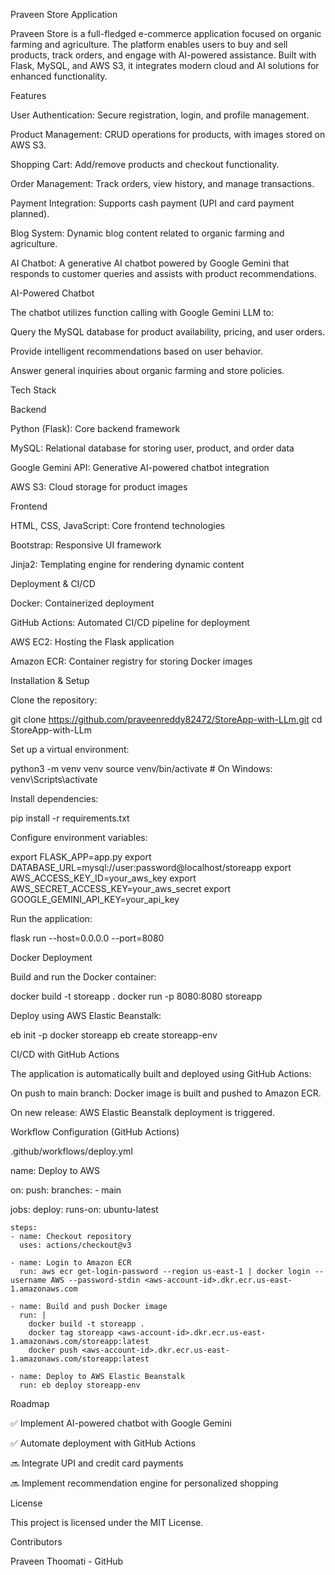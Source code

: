 Praveen Store Application

Praveen Store is a full-fledged e-commerce application focused on organic farming and agriculture. The platform enables users to buy and sell products, track orders, and engage with AI-powered assistance. Built with Flask, MySQL, and AWS S3, it integrates modern cloud and AI solutions for enhanced functionality.

Features

User Authentication: Secure registration, login, and profile management.

Product Management: CRUD operations for products, with images stored on AWS S3.

Shopping Cart: Add/remove products and checkout functionality.

Order Management: Track orders, view history, and manage transactions.

Payment Integration: Supports cash payment (UPI and card payment planned).

Blog System: Dynamic blog content related to organic farming and agriculture.

AI Chatbot: A generative AI chatbot powered by Google Gemini that responds to customer queries and assists with product recommendations.

AI-Powered Chatbot

The chatbot utilizes function calling with Google Gemini LLM to:

Query the MySQL database for product availability, pricing, and user orders.

Provide intelligent recommendations based on user behavior.

Answer general inquiries about organic farming and store policies.

Tech Stack

Backend

Python (Flask): Core backend framework

MySQL: Relational database for storing user, product, and order data

Google Gemini API: Generative AI-powered chatbot integration

AWS S3: Cloud storage for product images

Frontend

HTML, CSS, JavaScript: Core frontend technologies

Bootstrap: Responsive UI framework

Jinja2: Templating engine for rendering dynamic content

Deployment & CI/CD

Docker: Containerized deployment

GitHub Actions: Automated CI/CD pipeline for deployment

AWS EC2: Hosting the Flask application

Amazon ECR: Container registry for storing Docker images

Installation & Setup

Clone the repository:

git clone https://github.com/praveenreddy82472/StoreApp-with-LLm.git
cd StoreApp-with-LLm

Set up a virtual environment:

python3 -m venv venv
source venv/bin/activate  # On Windows: venv\Scripts\activate

Install dependencies:

pip install -r requirements.txt

Configure environment variables:

export FLASK_APP=app.py
export DATABASE_URL=mysql://user:password@localhost/storeapp
export AWS_ACCESS_KEY_ID=your_aws_key
export AWS_SECRET_ACCESS_KEY=your_aws_secret
export GOOGLE_GEMINI_API_KEY=your_api_key

Run the application:

flask run --host=0.0.0.0 --port=8080

Docker Deployment

Build and run the Docker container:

docker build -t storeapp .
docker run -p 8080:8080 storeapp

Deploy using AWS Elastic Beanstalk:

eb init -p docker storeapp
eb create storeapp-env

CI/CD with GitHub Actions

The application is automatically built and deployed using GitHub Actions:

On push to main branch: Docker image is built and pushed to Amazon ECR.

On new release: AWS Elastic Beanstalk deployment is triggered.

Workflow Configuration (GitHub Actions)

.github/workflows/deploy.yml

name: Deploy to AWS

on:
  push:
    branches:
      - main

jobs:
  deploy:
    runs-on: ubuntu-latest

    steps:
    - name: Checkout repository
      uses: actions/checkout@v3

    - name: Login to Amazon ECR
      run: aws ecr get-login-password --region us-east-1 | docker login --username AWS --password-stdin <aws-account-id>.dkr.ecr.us-east-1.amazonaws.com

    - name: Build and push Docker image
      run: |
        docker build -t storeapp .
        docker tag storeapp <aws-account-id>.dkr.ecr.us-east-1.amazonaws.com/storeapp:latest
        docker push <aws-account-id>.dkr.ecr.us-east-1.amazonaws.com/storeapp:latest

    - name: Deploy to AWS Elastic Beanstalk
      run: eb deploy storeapp-env

Roadmap

✅ Implement AI-powered chatbot with Google Gemini

✅ Automate deployment with GitHub Actions

🔜 Integrate UPI and credit card payments

🔜 Implement recommendation engine for personalized shopping

License

This project is licensed under the MIT License.

Contributors

Praveen Thoomati - GitHub